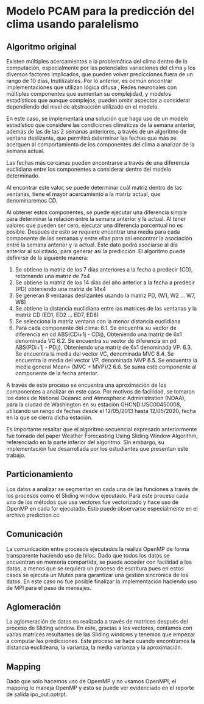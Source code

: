 # Modelo PCAM para la predicción del clima usando paralelismo

## Algoritmo original

Existen múltiples acercamientos a la problemática del clima dentro de la computación, especialmente por las potenciales variaciones del clima y los diversos factores implicados, que pueden volver predicciones fuera de un rango de 10 días, Inutilizables. Por lo anterior, es común encontrar implementaciones que utilizan lógica difusa , Redes neuronales con múltiples componentes que aumentan su complejidad, y modelos estadísticos  que aunque complejos, pueden omitir aspectos a considerar dependiendo del nivel de abstracción utilizado en el modelo.

En este caso, se implementará una solución que haga uso de un modelo estadístico que considere las condiciones climáticas de la semana anterior, además de las de las 2 semanas anteriores, a través de un algoritmo de ventana deslizante, que permitirá determinar las fechas que más se acerquen al comportamiento de los componentes del clima a analizar de la semana actual.


Las fechas más cercanas pueden encontrarse a través de una diferencia euclidiana entre los componentes a considerar dentro del modelo determinado. 

Al encontrar este valor, se puede determinar cuál matriz dentro de las ventanas, tiene el mayor acercamiento a la matriz actual, que denominaremos CD. 

Al obtener estos componentes, se puede ejecutar una diferencia simple para determinar la relación entre la semana anterior y la actual. Al tener valores que pueden ser cero, ejecutar una diferencia porcentual no es posible. Después de esto se requiere encontrar una media para cada componente de las semanas y entre ellas para así encontrar la asociación entre la semana anterior y la actual. Este dato podrá asociarse al día anterior al solicitado, para generar así la predicción. El algoritmo puede definirse de la siguiente manera:

1. Se obtiene la matriz de los 7 días anteriores a la fecha a predecir (CD), retornando una matriz de 7x4
2. Se obtiene la matriz de los 14 días del año anterior a la fecha a predecir (PD) obteniendo una matriz de 14x4
3. Se generan 8 ventanas deslizantes usando la matriz PD, (W1, W2 … W7, W8)
4.  Se obtiene la distancia euclidiana entre las matrices de las ventanas y la matriz CD (ED1, ED2 … ED7, ED8)
5. Se selecciona la matriz ventana con la menor distancia euclidiana
6. Para cada componente del clima:
   6.1. Se encuentra su vector de diferencia en cd ABS(CDi+1j - CDij), Obteniendo una matriz de 6x1 denominada VC
   6.2. Se encuentra su vector de diferencia en pd ABS(PDi+1j - PDij), Obteniendo una matriz de 6x1 denominada VP.
   6.3. Se encuentra la media del vector VC, denominada MVC
   6.4. Se encuentra la media del vector  VP, denominada MVP
   6.5. Se encuentra la media general Mean= (MVC + MVP)/2
   6.6. Se suma este componente al componente de la fecha anterior. 

A través de este proceso se encuentra una aproximación de los componentes a analizar en este caso. Por motivos de facilidad, se tomaron los datos de National Oceanic and Atmospheric Administration (NOAA), para la ciudad de Washington en su estación GHCND:USC00450008, utilizando un rango de fechas desde el 12/05/2013 hasta 12/05/2020, fecha en la que se cierra dicha estación.

Es importante resaltar que el algoritmo secuencial expresado anteriormente fue tomado del paper Weather Forecasting Using Sliding Window Algorithm, referenciado en la parte inferior del algoritmo. Sin embargo, su implementación fue desarrollada por los estudiantes que presentan este trabajo.

## Particionamiento

Los datos a analizar se segmentan en cada una de las funciones a través de los procesos como el Sliding window ejecutado. Para este proceso cada uno de los métodos que usa vectores fue vectorizado y hace uso de OpenMP en cada for ejecutado. Esto puede observarse especialmente en el archivo prediction.cc

## Comunicación

La comunicación entre procesos ejecutados la realiza OpenMP de forma transparente haciendo uso de hilos. Dado que todos los datos se encuentran en memoria compartida, se puede acceder con facilidad a los datos, a menos que se requiera un proceso de escritura pues en estos casos se ejecuta un Mutex para garantizar una gestión sincrónica de los datos. En este caso no fue posible finalizar la implementación haciendo uso de MPI para el paso de mensajes.

## Aglomeración

La aglomeración de datos es realizada a través de matrices después del proceso de Sliding window. En este, gracias a los vectores, contamos con varias matrices resultantes de las Sliding windows y tenemos que empezar a computar las predicciones. Este proceso se hace cuando encontramos la distancia euclideana, la varianza, la media varianza y la aproximación.

## Mapping  

Dado que solo hacemos uso de OpemMP y no usamos OpenMPI, el mapping lo maneja OpenMP y esto se puede ver evidenciado en el reporte de salida ipo_out.optrpt.
